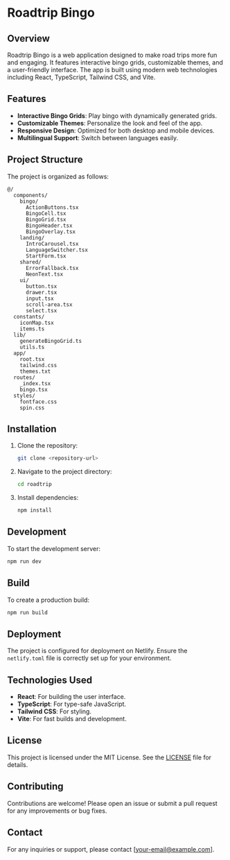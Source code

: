 # Roadtrip Bingo

## Overview

Roadtrip Bingo is a web application designed to make road trips more fun and engaging. It features interactive bingo grids, customizable themes, and a user-friendly interface. The app is built using modern web technologies including React, TypeScript, Tailwind CSS, and Vite.

## Features

- **Interactive Bingo Grids**: Play bingo with dynamically generated grids.
- **Customizable Themes**: Personalize the look and feel of the app.
- **Responsive Design**: Optimized for both desktop and mobile devices.
- **Multilingual Support**: Switch between languages easily.

## Project Structure

The project is organized as follows:

```
@/
  components/
    bingo/
      ActionButtons.tsx
      BingoCell.tsx
      BingoGrid.tsx
      BingoHeader.tsx
      BingoOverlay.tsx
    landing/
      IntroCarousel.tsx
      LanguageSwitcher.tsx
      StartForm.tsx
    shared/
      ErrorFallback.tsx
      NeonText.tsx
    ui/
      button.tsx
      drawer.tsx
      input.tsx
      scroll-area.tsx
      select.tsx
  constants/
    iconMap.tsx
    items.ts
  lib/
    generateBingoGrid.ts
    utils.ts
  app/
    root.tsx
    tailwind.css
    themes.txt
  routes/
    _index.tsx
    bingo.tsx
  styles/
    fontface.css
    spin.css
```

## Installation

1. Clone the repository:

   ```bash
   git clone <repository-url>
   ```

2. Navigate to the project directory:

   ```bash
   cd roadtrip
   ```

3. Install dependencies:
   ```bash
   npm install
   ```

## Development

To start the development server:

```bash
npm run dev
```

## Build

To create a production build:

```bash
npm run build
```

## Deployment

The project is configured for deployment on Netlify. Ensure the `netlify.toml` file is correctly set up for your environment.

## Technologies Used

- **React**: For building the user interface.
- **TypeScript**: For type-safe JavaScript.
- **Tailwind CSS**: For styling.
- **Vite**: For fast builds and development.

## License

This project is licensed under the MIT License. See the [LICENSE](./LICENSE) file for details.

## Contributing

Contributions are welcome! Please open an issue or submit a pull request for any improvements or bug fixes.

## Contact

For any inquiries or support, please contact [your-email@example.com].
